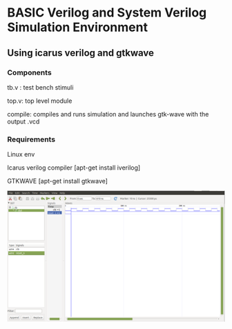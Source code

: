 # BASIC Verilog and System Verilog Simulation Environment
## Using icarus verilog and gtkwave

### Components
tb.v : test bench stimuli

top.v: top level module

compile: compiles and runs simulation and launches gtk-wave with the output .vcd
### Requirements
Linux env

Icarus verilog compiler [apt-get install iverilog]

GTKWAVE [apt-get install gtkwave]

![gtkwave](gtkwave.png)
